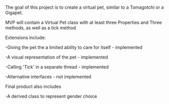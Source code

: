 
The goal of this project is to create a virtual pet, similar to a Tomagotchi or a Gigapet.

MVP will contain a Virtual Pet class with at least three Properties and Three methods, as well as a tick method 

Extensions include:

  -Giving the pet the a limited ability to care for itself - implemented
  
  -A visual representation of the pet - implemented
  
  -Calling 'Tick' in a separate thread - implemented
  
  -Alternative interfaces - not implemented
  
  
  Final product also includes

  -A derived class to represent gender choice
